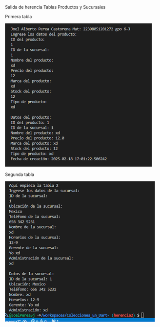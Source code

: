 Salida de herencia Tablas Productos y Sucursales

Primera tabla

![alt text](image-10.png)

Segunda tabla

![alt text](image-11.png)